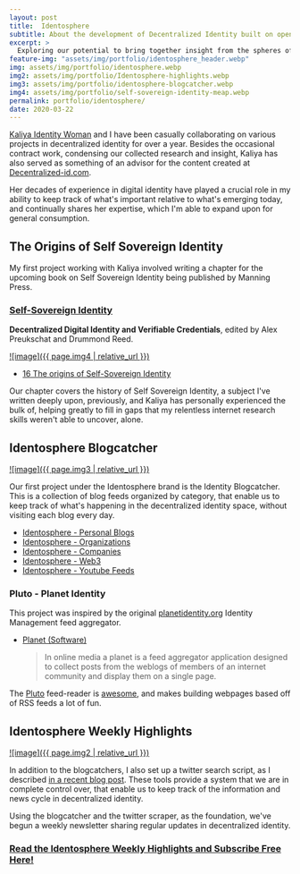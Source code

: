 ```yaml
---
layout: post
title:  Identosphere
subtitle: About the development of Decentralized Identity built on open standards, and putting users in control over their information.
excerpt: >
  Exploring our potential to bring together insight from the spheres of identity and create valuable resources in a sustainable fashion.
feature-img: "assets/img/portfolio/identosphere_header.webp"
img: assets/img/portfolio/identosphere.webp
img2: assets/img/portfolio/Identosphere-highlights.webp
img3: assets/img/portfolio/identosphere-blogcatcher.webp
img4: assets/img/portfolio/self-sovereign-identity-meap.webp
permalink: portfolio/identosphere/
date: 2020-03-22
---
```


[Kaliya Identity Woman](https://identitywoman.net/) and I have been casually collaborating on various projects in decentralized identity for over a year. Besides the occasional contract work, condensing our collected research and insight, Kaliya has also served as something of an advisor for the content created at [Decentralized-id.com](https://decentralized-id.com).

Her decades of experience in digital identity have played a crucial role in my ability to keep track of what's important relative to what's emerging today, and continually shares her expertise, which I'm able to expand upon for general consumption.

## The Origins of Self Sovereign Identity

My first project working with Kaliya involved writing a chapter for the upcoming book on Self Sovereign Identity being published by Manning Press. 

### [Self-Sovereign Identity](https://www.manning.com/books/self-sovereign-identity)  
**Decentralized Digital Identity and Verifiable Credentials**, edited by Alex Preukschat and Drummond Reed.

[![image]({{ page.img4 | relative_url }})](https://www.manning.com/books/self-sovereign-identity)

* [16 The origins of Self-Sovereign Identity](https://livebook.manning.com/book/self-sovereign-identity/chapter-16)

Our chapter covers the history of Self Sovereign Identity, a subject I've written deeply upon, previously, and Kaliya has personally experienced the bulk of, helping greatly to fill in gaps that my relentless internet research skills weren't able to uncover, alone.

## Identosphere Blogcatcher

[![image]({{ page.img3 | relative_url }})](https://identosphere.net/)

Our first project under the Identosphere brand is the Identity Blogcatcher. This is a collection of blog feeds organized by category, that enable us to keep track of what's happening in the decentralized identity space, without visiting each blog every day.

* [Identosphere - Personal Blogs](https://identosphere.net/)
* [Identosphere - Organizations](https://identosphere.net/organizations/)
* [Identosphere - Companies](https://identosphere.net/companies/)
* [Identosphere - Web3](https://identosphere.net/web3/)
* [Identosphere - Youtube Feeds](https://identosphere.net/media/)

### Pluto - Planet Identity

This project was inspired by the original [planetidentity.org](https://web.archive.org/web/20161029051802/http://planetidentity.org/) Identity Management feed aggregator. 

* [Planet (Software)](https://en.wikipedia.org/wiki/Planet_(software))
  > In online media a planet is a feed aggregator application designed to collect posts from the weblogs of members of an internet community and display them on a single page.

The [Pluto](http://feedreader.github.io/) feed-reader is [awesome](https://github.com/didecentral/planetid-reboot), and makes building webpages based off of RSS feeds a lot of fun.

## Identosphere Weekly Highlights

[![image]({{ page.img2 | relative_url }})](https://newsletter.identosphere.net)

In addition to the blogcatchers, I also set up a twitter search script, as I described [in a recent blog post](https://infominer33.github.io/posts/identosphere-newsletter/). These tools provide a system that we are in complete control over, that enable us to keep track of the information and news cycle in decentralized identity. 

Using the blogcatcher and the twitter scraper, as the foundation, we've begun a weekly newsletter sharing regular updates in decentralized identity.

### [Read the Identosphere Weekly Highlights and Subscribe Free Here!](https://newsletter.identosphere.net)